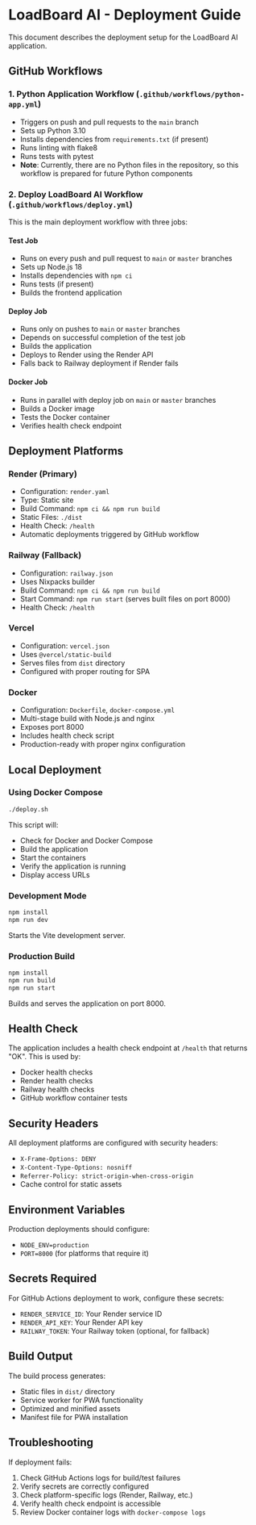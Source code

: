# LoadBoard AI - Deployment Guide

This document describes the deployment setup for the LoadBoard AI application.

## GitHub Workflows

### 1. Python Application Workflow (`.github/workflows/python-app.yml`)
- Triggers on push and pull requests to the `main` branch
- Sets up Python 3.10
- Installs dependencies from `requirements.txt` (if present)
- Runs linting with flake8
- Runs tests with pytest
- **Note**: Currently, there are no Python files in the repository, so this workflow is prepared for future Python components

### 2. Deploy LoadBoard AI Workflow (`.github/workflows/deploy.yml`)
This is the main deployment workflow with three jobs:

#### Test Job
- Runs on every push and pull request to `main` or `master` branches
- Sets up Node.js 18
- Installs dependencies with `npm ci`
- Runs tests (if present)
- Builds the frontend application

#### Deploy Job
- Runs only on pushes to `main` or `master` branches
- Depends on successful completion of the test job
- Builds the application
- Deploys to Render using the Render API
- Falls back to Railway deployment if Render fails

#### Docker Job
- Runs in parallel with deploy job on `main` or `master` branches
- Builds a Docker image
- Tests the Docker container
- Verifies health check endpoint

## Deployment Platforms

### Render (Primary)
- Configuration: `render.yaml`
- Type: Static site
- Build Command: `npm ci && npm run build`
- Static Files: `./dist`
- Health Check: `/health`
- Automatic deployments triggered by GitHub workflow

### Railway (Fallback)
- Configuration: `railway.json`
- Uses Nixpacks builder
- Build Command: `npm ci && npm run build`
- Start Command: `npm run start` (serves built files on port 8000)
- Health Check: `/health`

### Vercel
- Configuration: `vercel.json`
- Uses `@vercel/static-build`
- Serves files from `dist` directory
- Configured with proper routing for SPA

### Docker
- Configuration: `Dockerfile`, `docker-compose.yml`
- Multi-stage build with Node.js and nginx
- Exposes port 8000
- Includes health check script
- Production-ready with proper nginx configuration

## Local Deployment

### Using Docker Compose
```bash
./deploy.sh
```
This script will:
- Check for Docker and Docker Compose
- Build the application
- Start the containers
- Verify the application is running
- Display access URLs

### Development Mode
```bash
npm install
npm run dev
```
Starts the Vite development server.

### Production Build
```bash
npm install
npm run build
npm run start
```
Builds and serves the application on port 8000.

## Health Check

The application includes a health check endpoint at `/health` that returns "OK".
This is used by:
- Docker health checks
- Render health checks
- Railway health checks
- GitHub workflow container tests

## Security Headers

All deployment platforms are configured with security headers:
- `X-Frame-Options: DENY`
- `X-Content-Type-Options: nosniff`
- `Referrer-Policy: strict-origin-when-cross-origin`
- Cache control for static assets

## Environment Variables

Production deployments should configure:
- `NODE_ENV=production`
- `PORT=8000` (for platforms that require it)

## Secrets Required

For GitHub Actions deployment to work, configure these secrets:
- `RENDER_SERVICE_ID`: Your Render service ID
- `RENDER_API_KEY`: Your Render API key
- `RAILWAY_TOKEN`: Your Railway token (optional, for fallback)

## Build Output

The build process generates:
- Static files in `dist/` directory
- Service worker for PWA functionality
- Optimized and minified assets
- Manifest file for PWA installation

## Troubleshooting

If deployment fails:
1. Check GitHub Actions logs for build/test failures
2. Verify secrets are correctly configured
3. Check platform-specific logs (Render, Railway, etc.)
4. Verify health check endpoint is accessible
5. Review Docker container logs with `docker-compose logs`
